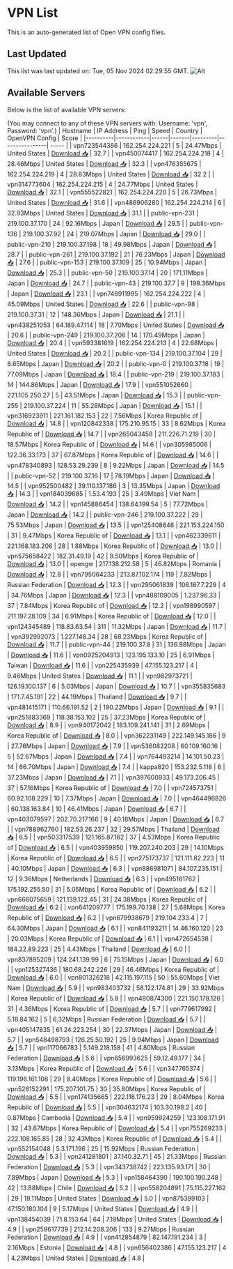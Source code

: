 # VPN List

This is an auto-generated list of Open VPN config files.

## Last Updated

This list was last updated on: Tue, 05 Nov 2024 02:29:55 GMT.
![Alt](https://repobeats.axiom.co/api/embed/186b98318ef1479477931607c1ad7d823f12451f.svg "Repobeats analytics image")

## Available Servers

Below is the list of available VPN servers:

(You may connect to any of these VPN servers with: Username: 'vpn', Password: 'vpn'.)
| Hostname | IP Address | Ping | Speed | Country | OpenVPN Config | Score |
|----------|------------|------|-------|---------|----------------| ----- |
| vpn723544366 | 162.254.224.221 | 5 | 24.47Mbps | United States | [Download 📥](./configs/server_0_US.ovpn) | 32.7 |
| vpn450074417 | 162.254.224.218 | 4 | 28.46Mbps | United States | [Download 📥](./configs/server_1_US.ovpn) | 32.3 |
| vpn476355675 | 162.254.224.219 | 4 | 28.83Mbps | United States | [Download 📥](./configs/server_2_US.ovpn) | 32.2 |
| vpn314773604 | 162.254.224.215 | 4 | 24.77Mbps | United States | [Download 📥](./configs/server_3_US.ovpn) | 32.1 |
| vpn555522821 | 162.254.224.220 | 5 | 26.73Mbps | United States | [Download 📥](./configs/server_4_US.ovpn) | 31.6 |
| vpn486906280 | 162.254.224.214 | 6 | 32.93Mbps | United States | [Download 📥](./configs/server_5_US.ovpn) | 31.1 |
| public-vpn-231 | 219.100.37.170 | 24 | 92.16Mbps | Japan | [Download 📥](./configs/server_6_JP.ovpn) | 29.5 |
| public-vpn-136 | 219.100.37.92 | 24 | 219.07Mbps | Japan | [Download 📥](./configs/server_7_JP.ovpn) | 29.0 |
| public-vpn-210 | 219.100.37.198 | 18 | 49.98Mbps | Japan | [Download 📥](./configs/server_8_JP.ovpn) | 28.7 |
| public-vpn-261 | 219.100.37.192 | 21 | 76.23Mbps | Japan | [Download 📥](./configs/server_9_JP.ovpn) | 27.6 |
| public-vpn-153 | 219.100.37.109 | 25 | 10.94Mbps | Japan | [Download 📥](./configs/server_10_JP.ovpn) | 25.3 |
| public-vpn-50 | 219.100.37.14 | 20 | 171.11Mbps | Japan | [Download 📥](./configs/server_11_JP.ovpn) | 24.7 |
| public-vpn-43 | 219.100.37.7 | 9 | 198.36Mbps | Japan | [Download 📥](./configs/server_12_JP.ovpn) | 23.1 |
| vpn748911995 | 162.254.224.222 | 4 | 45.09Mbps | United States | [Download 📥](./configs/server_13_US.ovpn) | 22.6 |
| public-vpn-98 | 219.100.37.31 | 12 | 148.36Mbps | Japan | [Download 📥](./configs/server_14_JP.ovpn) | 21.1 |
| vpn438251053 | 64.189.47.114 | 18 | 7.70Mbps | United States | [Download 📥](./configs/server_15_US.ovpn) | 20.6 |
| public-vpn-249 | 219.100.37.206 | 14 | 170.49Mbps | Japan | [Download 📥](./configs/server_16_JP.ovpn) | 20.4 |
| vpn593381619 | 162.254.224.213 | 4 | 22.68Mbps | United States | [Download 📥](./configs/server_17_US.ovpn) | 20.2 |
| public-vpn-134 | 219.100.37.104 | 29 | 6.65Mbps | Japan | [Download 📥](./configs/server_18_JP.ovpn) | 20.2 |
| public-vpn-0 | 219.100.37.18 | 19 | 77.09Mbps | Japan | [Download 📥](./configs/server_19_JP.ovpn) | 18.4 |
| public-vpn-219 | 219.100.37.183 | 14 | 144.86Mbps | Japan | [Download 📥](./configs/server_20_JP.ovpn) | 17.9 |
| vpn551052660 | 221.105.250.27 | 5 | 43.51Mbps | Japan | [Download 📥](./configs/server_21_JP.ovpn) | 15.3 |
| public-vpn-255 | 219.100.37.224 | 11 | 55.28Mbps | Japan | [Download 📥](./configs/server_22_JP.ovpn) | 15.1 |
| vpn316923911 | 221.161.182.153 | 22 | 7.56Mbps | Korea Republic of | [Download 📥](./configs/server_23_KR.ovpn) | 14.8 |
| vpn120842338 | 175.210.95.15 | 33 | 8.62Mbps | Korea Republic of | [Download 📥](./configs/server_24_KR.ovpn) | 14.7 |
| vpn265043458 | 211.226.71.219 | 30 | 18.57Mbps | Korea Republic of | [Download 📥](./configs/server_25_KR.ovpn) | 14.6 |
| vpn305985006 | 122.36.33.173 | 37 | 67.87Mbps | Korea Republic of | [Download 📥](./configs/server_26_KR.ovpn) | 14.6 |
| vpn478340893 | 128.53.29.239 | 8 | 9.22Mbps | Japan | [Download 📥](./configs/server_27_JP.ovpn) | 14.5 |
| public-vpn-52 | 219.100.37.16 | 17 | 78.19Mbps | Japan | [Download 📥](./configs/server_28_JP.ovpn) | 14.5 |
| vpn952500482 | 39.110.137.186 | 3 | 13.35Mbps | Japan | [Download 📥](./configs/server_29_JP.ovpn) | 14.3 |
| vpn184039685 | 1.53.4.193 | 25 | 3.49Mbps | Viet Nam | [Download 📥](./configs/server_30_VN.ovpn) | 14.2 |
| vpn145886454 | 138.64.199.54 | 5 | 77.72Mbps | Japan | [Download 📥](./configs/server_31_JP.ovpn) | 14.2 |
| public-vpn-246 | 219.100.37.222 | 29 | 75.53Mbps | Japan | [Download 📥](./configs/server_32_JP.ovpn) | 13.5 |
| vpn125408648 | 221.153.224.150 | 31 | 9.47Mbps | Korea Republic of | [Download 📥](./configs/server_33_KR.ovpn) | 13.1 |
| vpn462339611 | 221.168.183.206 | 28 | 1.88Mbps | Korea Republic of | [Download 📥](./configs/server_34_KR.ovpn) | 13.0 |
| vpn575658422 | 182.31.49.19 | 42 | 9.50Mbps | Korea Republic of | [Download 📥](./configs/server_35_KR.ovpn) | 13.0 |
| opengw | 217.138.212.58 | 5 | 46.82Mbps | Romania | [Download 📥](./configs/server_36_RO.ovpn) | 12.8 |
| vpn795064233 | 213.87.102.174 | 119 | 7.82Mbps | Russian Federation | [Download 📥](./configs/server_37_RU.ovpn) | 12.3 |
| vpn295061839 | 106.167.7.229 | 4 | 34.76Mbps | Japan | [Download 📥](./configs/server_38_JP.ovpn) | 12.3 |
| vpn488109005 | 1.237.96.33 | 37 | 7.84Mbps | Korea Republic of | [Download 📥](./configs/server_39_KR.ovpn) | 12.2 |
| vpn198990597 | 211.197.28.109 | 34 | 6.91Mbps | Korea Republic of | [Download 📥](./configs/server_40_KR.ovpn) | 12.0 |
| vpn124345489 | 118.83.63.54 | 311 | 11.32Mbps | Japan | [Download 📥](./configs/server_41_JP.ovpn) | 11.7 |
| vpn392992073 | 1.227.148.34 | 28 | 68.23Mbps | Korea Republic of | [Download 📥](./configs/server_42_KR.ovpn) | 11.7 |
| public-vpn-44 | 219.100.37.8 | 31 | 136.98Mbps | Japan | [Download 📥](./configs/server_43_JP.ovpn) | 11.6 |
| vpn0925204913 | 123.195.133.10 | 25 | 6.91Mbps | Taiwan | [Download 📥](./configs/server_44_TW.ovpn) | 11.6 |
| vpn225435939 | 47.155.123.217 | 4 | 9.46Mbps | United States | [Download 📥](./configs/server_45_US.ovpn) | 11.1 |
| vpn982973721 | 126.19.100.137 | 6 | 5.03Mbps | Japan | [Download 📥](./configs/server_46_JP.ovpn) | 10.7 |
| vpn355835683 | 171.7.45.191 | 22 | 44.19Mbps | Thailand | [Download 📥](./configs/server_47_TH.ovpn) | 9.7 |
| vpn481415171 | 110.66.191.52 | 2 | 190.22Mbps | Japan | [Download 📥](./configs/server_48_JP.ovpn) | 9.1 |
| vpn251883369 | 118.38.153.102 | 25 | 37.23Mbps | Korea Republic of | [Download 📥](./configs/server_49_KR.ovpn) | 8.9 |
| vpn940172042 | 183.109.241.141 | 31 | 2.69Mbps | Korea Republic of | [Download 📥](./configs/server_50_KR.ovpn) | 8.0 |
| vpn362231149 | 222.149.145.186 | 9 | 27.76Mbps | Japan | [Download 📥](./configs/server_51_JP.ovpn) | 7.9 |
| vpn536082208 | 60.109.160.16 | 5 | 52.67Mbps | Japan | [Download 📥](./configs/server_52_JP.ovpn) | 7.4 |
| vpn764493214 | 14.101.50.23 | 14 | 66.70Mbps | Japan | [Download 📥](./configs/server_53_JP.ovpn) | 7.4 |
| kappa820 | 153.232.5.118 | 6 | 37.23Mbps | Japan | [Download 📥](./configs/server_54_JP.ovpn) | 7.1 |
| vpn397600933 | 49.173.206.45 | 37 | 57.16Mbps | Korea Republic of | [Download 📥](./configs/server_55_KR.ovpn) | 7.0 |
| vpn724573751 | 60.92.108.229 | 10 | 7.37Mbps | Japan | [Download 📥](./configs/server_56_JP.ovpn) | 7.0 |
| vpn464496826 | 60.138.163.84 | 10 | 46.41Mbps | Japan | [Download 📥](./configs/server_57_JP.ovpn) | 6.7 |
| vpn403079597 | 202.70.217.166 | 9 | 40.18Mbps | Japan | [Download 📥](./configs/server_58_JP.ovpn) | 6.7 |
| vpn788962760 | 182.53.26.237 | 32 | 29.57Mbps | Thailand | [Download 📥](./configs/server_59_TH.ovpn) | 6.5 |
| vpn503317539 | 121.165.87.162 | 37 | 4.53Mbps | Korea Republic of | [Download 📥](./configs/server_60_KR.ovpn) | 6.5 |
| vpn403959850 | 119.207.240.203 | 29 | 14.10Mbps | Korea Republic of | [Download 📥](./configs/server_61_KR.ovpn) | 6.5 |
| vpn275173737 | 121.111.82.223 | 11 | 40.10Mbps | Japan | [Download 📥](./configs/server_62_JP.ovpn) | 6.3 |
| vpn886981071 | 84.107.235.151 | 12 | 9.36Mbps | Netherlands | [Download 📥](./configs/server_63_NL.ovpn) | 6.3 |
| vpn495181762 | 175.192.255.50 | 31 | 5.05Mbps | Korea Republic of | [Download 📥](./configs/server_64_KR.ovpn) | 6.2 |
| vpn666075659 | 121.139.122.45 | 31 | 24.38Mbps | Korea Republic of | [Download 📥](./configs/server_65_KR.ovpn) | 6.2 |
| vpn641209777 | 175.199.70.138 | 27 | 5.68Mbps | Korea Republic of | [Download 📥](./configs/server_66_KR.ovpn) | 6.2 |
| vpn679938679 | 219.104.233.4 | 7 | 64.30Mbps | Japan | [Download 📥](./configs/server_67_JP.ovpn) | 6.1 |
| vpn841193211 | 14.46.160.120 | 23 | 20.03Mbps | Korea Republic of | [Download 📥](./configs/server_68_KR.ovpn) | 6.1 |
| vpn472654538 | 184.22.89.223 | 25 | 4.43Mbps | Thailand | [Download 📥](./configs/server_69_TH.ovpn) | 6.0 |
| vpn837895209 | 124.241.139.99 | 6 | 75.15Mbps | Japan | [Download 📥](./configs/server_70_JP.ovpn) | 6.0 |
| vpn125327436 | 180.68.242.226 | 29 | 46.46Mbps | Korea Republic of | [Download 📥](./configs/server_71_KR.ovpn) | 6.0 |
| vpn801326218 | 42.115.197.115 | 50 | 55.60Mbps | Viet Nam | [Download 📥](./configs/server_72_VN.ovpn) | 5.9 |
| vpn983403732 | 58.122.174.81 | 29 | 33.92Mbps | Korea Republic of | [Download 📥](./configs/server_73_KR.ovpn) | 5.8 |
| vpn480874300 | 221.150.178.126 | 31 | 4.36Mbps | Korea Republic of | [Download 📥](./configs/server_74_KR.ovpn) | 5.7 |
| vpn779617992 | 5.18.84.162 | 5 | 6.32Mbps | Russian Federation | [Download 📥](./configs/server_75_RU.ovpn) | 5.7 |
| vpn405147835 | 61.24.223.254 | 30 | 22.37Mbps | Japan | [Download 📥](./configs/server_76_JP.ovpn) | 5.7 |
| vpn548498793 | 126.25.50.192 | 25 | 9.94Mbps | Japan | [Download 📥](./configs/server_77_JP.ovpn) | 5.7 |
| vpn117066783 | 5.149.218.158 | 41 | 4.80Mbps | Russian Federation | [Download 📥](./configs/server_78_RU.ovpn) | 5.6 |
| vpn656993625 | 59.12.49.177 | 34 | 3.13Mbps | Korea Republic of | [Download 📥](./configs/server_79_KR.ovpn) | 5.6 |
| vpn347765374 | 119.196.161.108 | 29 | 8.40Mbps | Korea Republic of | [Download 📥](./configs/server_80_KR.ovpn) | 5.6 |
| vpn526152291 | 175.207.101.75 | 30 | 35.80Mbps | Korea Republic of | [Download 📥](./configs/server_81_KR.ovpn) | 5.5 |
| vpn174135665 | 222.118.176.23 | 29 | 8.04Mbps | Korea Republic of | [Download 📥](./configs/server_82_KR.ovpn) | 5.5 |
| vpn304632174 | 103.30.198.2 | 40 | 0.87Mbps | Cambodia | [Download 📥](./configs/server_83_KH.ovpn) | 5.4 |
| vpn959924259 | 123.108.171.91 | 32 | 43.67Mbps | Korea Republic of | [Download 📥](./configs/server_84_KR.ovpn) | 5.4 |
| vpn755269233 | 222.108.165.85 | 28 | 32.43Mbps | Korea Republic of | [Download 📥](./configs/server_85_KR.ovpn) | 5.4 |
| vpn552154048 | 5.3.171.196 | 25 | 15.92Mbps | Russian Federation | [Download 📥](./configs/server_86_RU.ovpn) | 5.3 |
| vpn241281801 | 37.140.32.71 | 45 | 21.33Mbps | Russian Federation | [Download 📥](./configs/server_87_RU.ovpn) | 5.3 |
| vpn343738742 | 223.135.93.171 | 30 | 7.89Mbps | Japan | [Download 📥](./configs/server_88_JP.ovpn) | 5.3 |
| vpn158464390 | 190.100.190.248 | 42 | 13.88Mbps | Chile | [Download 📥](./configs/server_89_CL.ovpn) | 5.2 |
| vpn558204891 | 75.115.227.162 | 29 | 19.11Mbps | United States | [Download 📥](./configs/server_90_US.ovpn) | 5.0 |
| vpn875399103 | 47.150.180.104 | 9 | 5.17Mbps | United States | [Download 📥](./configs/server_91_US.ovpn) | 4.9 |
| vpn138454039 | 71.8.153.64 | 64 | 7.19Mbps | United States | [Download 📥](./configs/server_92_US.ovpn) | 4.9 |
| vpn259617739 | 212.14.208.206 | 133 | 9.27Mbps | Russian Federation | [Download 📥](./configs/server_93_RU.ovpn) | 4.9 |
| vpn412854879 | 82.147.191.234 | 3 | 2.16Mbps | Estonia | [Download 📥](./configs/server_94_EE.ovpn) | 4.8 |
| vpn656402386 | 47.155.123.217 | 4 | 4.23Mbps | United States | [Download 📥](./configs/server_95_US.ovpn) | 4.8 |
